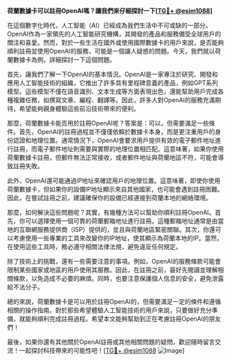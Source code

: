 **荷蘭數據卡可以註冊OpenAI嗎？讓我們來仔細探討一下[[TG💪+ @esim1088](https://t.me/s/esim1088)]**

在這個數字化時代，人工智能（AI）已經成為我們生活中不可或缺的一部分。OpenAI作為一家領先的人工智能研究機構，其開發的產品和服務備受全球用戶的關注和喜愛。然而，對於一些生活在國外或使用國際數據卡的用戶來說，是否能夠順利註冊並使用OpenAI的服務，可能是一個讓人疑惑的問題。今天，我們就以荷蘭數據卡為例，詳細探討一下這個問題。

首先，讓我們了解一下OpenAI的基本情況。OpenAI是一家專注於研究、開發和應用人工智能技術的組織，它推出了許多具有里程碑意義的產品，例如GPT系列模型。這些模型不僅在語音識別、文本生成等方面表現出色，還能幫助用戶完成各種複雜任務，如撰寫文章、編程、翻譯等。因此，許多人對OpenAI的服務充滿期待，希望能夠親身體驗這些前沿技術帶來的便利。

那麼，荷蘭數據卡能否用於註冊OpenAI呢？答案是：可以，但需要滿足一些條件。首先，OpenAI的註冊過程並不僅僅依賴於數據卡本身，而是更注重用戶的身份認證和地理位置。通常情況下，OpenAI會要求用戶提供有效的電子郵件地址進行註冊，而電子郵件地址則需要與實際的地理位置相匹配。這意味著，如果你使用荷蘭數據卡註冊，但郵件無法正常接收，或者郵件地址與荷蘭地區不符，可能會導致註冊失敗。

此外，OpenAI還可能通過IP地址來確認用戶的地理位置。這意味著，即使你使用荷蘭數據卡，但如果你的設備IP地址顯示來自其他國家，也可能會遇到註冊困難。因此，在嘗試註冊之前，建議確保你的設備已經連接到荷蘭本地的網絡環境。

那麼，如何解決這些問題呢？其實，有幾種方法可以幫助你順利註冊OpenAI。首先，你可以選擇使用一個可靠的荷蘭郵箱地址進行註冊。這種郵箱地址通常是由當地的互聯網服務提供商（ISP）提供的，並且與荷蘭地區緊密關聯。其次，你還可以考慮使用一些專業的工具來改變你的IP地址，使其顯示為荷蘭本地的IP。當然，在使用這些工具時，務必遵守相關法律法規，避免違反任何規定。

除了技術上的挑戰，還有一些需要注意的事項。例如，OpenAI的服務條款可能會限制某些國家或地區的用戶使用其服務。因此，在註冊之前，最好先閱讀並理解相關條款，以免造成不必要的麻煩。同時，也要注意保護個人信息的安全，避免泄露給不法分子。

總的來說，荷蘭數據卡是可以用於註冊OpenAI的，但需要滿足一定的條件和遵循相關的操作指南。對於那些希望體驗人工智能技術的用戶來說，只要做好充分準備，就能夠順利完成註冊過程。希望本文能夠幫助到正在考慮註冊OpenAI的朋友們！

最後，如果你還有其他關於OpenAI註冊或其他相關問題的疑問，歡迎隨時留言交流！一起探討科技帶來的可能性吧！[[TG💪+ @esim1088](https://t.me/s/esim1088) ![Image](https://i.postimg.cc/4NQfJmqS/Snipaste-2025-05-13-00-14-12.png)]